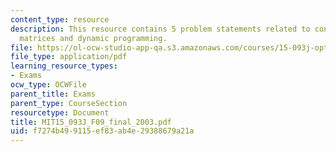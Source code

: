 ```yaml
---
content_type: resource
description: This resource contains 5 problem statements related to concave functions,
  matrices and dynamic programming.
file: https://ol-ocw-studio-app-qa.s3.amazonaws.com/courses/15-093j-optimization-methods-fall-2009/f7274b499115ef83ab4e29388679a21a_MIT15_093J_F09_final_2003.pdf
file_type: application/pdf
learning_resource_types:
- Exams
ocw_type: OCWFile
parent_title: Exams
parent_type: CourseSection
resourcetype: Document
title: MIT15_093J_F09_final_2003.pdf
uid: f7274b49-9115-ef83-ab4e-29388679a21a
---
```

